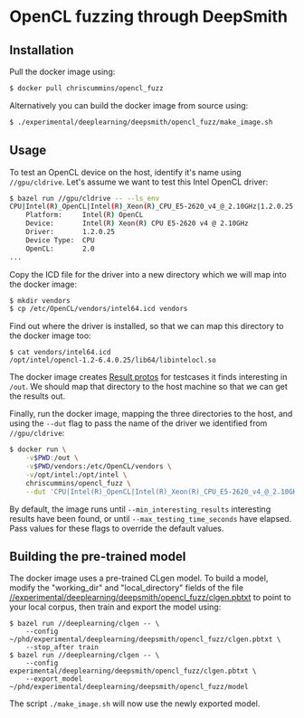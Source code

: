 # OpenCL fuzzing through DeepSmith


## Installation

Pull the docker image using:

```sh
$ docker pull chriscummins/opencl_fuzz
```

Alternatively you can build the docker image from source using:

```sh
$ ./experimental/deeplearning/deepsmith/opencl_fuzz/make_image.sh
```

## Usage

To test an OpenCL device on the host, identify it's name using `//gpu/cldrive`.
Let's assume we want to test this Intel OpenCL driver:

```sh
$ bazel run //gpu/cldrive -- --ls_env
CPU|Intel(R)_OpenCL|Intel(R)_Xeon(R)_CPU_E5-2620_v4_@_2.10GHz|1.2.0.25|2.0
    Platform:     Intel(R) OpenCL
    Device:       Intel(R) Xeon(R) CPU E5-2620 v4 @ 2.10GHz
    Driver:       1.2.0.25
    Device Type:  CPU
    OpenCL:       2.0
...
```

Copy the ICD file for the driver into a new directory which we will map into the
docker image:

```sh
$ mkdir vendors
$ cp /etc/OpenCL/vendors/intel64.icd vendors
```

Find out where the driver is installed, so that we can map this directory to the
docker image too:

```
$ cat vendors/intel64.icd
/opt/intel/opencl-1.2-6.4.0.25/lib64/libintelocl.so
```

The docker image creates
[Result protos](/deeplearning/deepsmith/proto/deepsmith.proto) for testcases
it finds interesting in `/out`. We should map that directory to the host
machine so that we can get the results out.

Finally, run the docker image, mapping the three directories to the host, and
using the `--dut` flag to pass the name of the driver we identified from
`//gpu/cldrive`:

```sh
$ docker run \
    -v$PWD:/out \
    -v$PWD/vendors:/etc/OpenCL/vendors \
    -v/opt/intel:/opt/intel \
    chriscummins/opencl_fuzz \
    --dut 'CPU|Intel(R)_OpenCL|Intel(R)_Xeon(R)_CPU_E5-2620_v4_@_2.10GHz|1.2.0.25|2.0'
```

By default, the image runs until `--min_interesting_results` interesting results
have been found, or until `--max_testing_time_seconds` have elapsed. Pass values
for these flags to override the default values.


## Building the pre-trained model

The docker image uses a pre-trained CLgen model. To build a model, modify the
"working_dir" and "local_directory" fields of the file
[//experimental/deeplearning/deepsmith/opencl_fuzz/clgen.pbtxt](experimental/deeplearning/deepsmith/opencl_fuzz/clgen.pbtxt)
to point to your local corpus, then train and export the model using:

```
$ bazel run //deeplearning/clgen -- \
    --config ~/phd/experimental/deeplearning/deepsmith/opencl_fuzz/clgen.pbtxt \
    --stop_after train
$ bazel run //deeplearning/clgen -- \
    --config experimental/deeplearning/deepsmith/opencl_fuzz/clgen.pbtxt \
    --export_model ~/phd/experimental/deeplearning/deepsmith/opencl_fuzz/model
```

The script `./make_image.sh` will now use the newly exported model.
